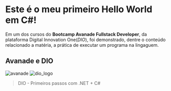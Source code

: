 # Este é o meu primeiro Hello World em C#!
Em um dos cursos do **Bootcamp Avanade Fullstack Developer**, da plataforma Digital Innovation One(*DIO*), foi demonstrado, dentre o conteúdo relacionado a matéria, a prática de executar um programa na lingaguem.
## Avanade e DIO
![avanade](https://user-images.githubusercontent.com/66472828/99582241-98dcd100-29c0-11eb-89f5-3f0cbff3c6d7.png) ![dio_logo](https://user-images.githubusercontent.com/66472828/99582938-8c0cad00-29c1-11eb-88cc-a1b729d8c245.png)
> DIO - Primeiros passos com .NET + C#

